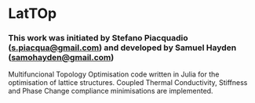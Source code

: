 # LatTOp
### This work was initiated by Stefano Piacquadio (s.piacqua@gmail.com) and developed by Samuel Hayden (samohayden@gmail.com)
Multifuncional Topology Optimisation code written in Julia for the optimisation of lattice structures.  Coupled Thermal Conductivity, Stiffness and Phase Change compliance minimisations are implemented.


